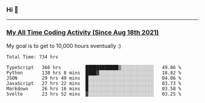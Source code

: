 ### Hi 🙂

---

### <a href="https://wakatime.com/@Eroxl">My All Time Coding Activity (Since Aug 18th 2021)</a>
My goal is to get to 10,000 hours eventually :)
<!--START_SECTION:waka-->

```text
Total Time: 734 hrs

TypeScript   366 hrs         ████████████▒░░░░░░░░░░░░   49.86 %
Python       138 hrs 8 mins  ████▓░░░░░░░░░░░░░░░░░░░░   18.82 %
JSON         29 hrs 49 mins  █░░░░░░░░░░░░░░░░░░░░░░░░   04.06 %
JavaScript   27 hrs 22 mins  █░░░░░░░░░░░░░░░░░░░░░░░░   03.73 %
Markdown     26 hrs 16 mins  █░░░░░░░░░░░░░░░░░░░░░░░░   03.58 %
Svelte       23 hrs 52 mins  ▓░░░░░░░░░░░░░░░░░░░░░░░░   03.25 %
```

<!--END_SECTION:waka-->
